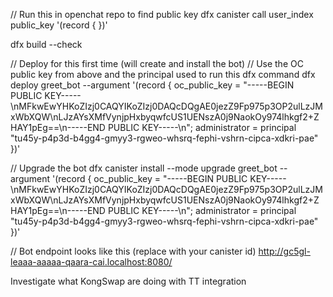 // Run this in openchat repo to find public key
dfx canister call user_index public_key '(record { })'

dfx build --check

// Deploy for this first time (will create and install the bot)
// Use the OC public key from above and the principal used to run this dfx command
dfx deploy greet_bot --argument '(record { oc_public_key = "-----BEGIN PUBLIC KEY-----\nMFkwEwYHKoZIzj0CAQYIKoZIzj0DAQcDQgAE0jezZ9Fp975p3OP2ulLzJMxWbXQW\nLJzAYsXMfVynjpHxbyqwfcUS1UENszA0j9NaokOy974lhkgf2+ZHAY1pEg==\n-----END PUBLIC KEY-----\n"; administrator = principal "tu45y-p4p3d-b4gg4-gmyy3-rgweo-whsrq-fephi-vshrn-cipca-xdkri-pae" })'

// Upgrade the bot
dfx canister install --mode upgrade greet_bot --argument '(record { oc_public_key = "-----BEGIN PUBLIC KEY-----\nMFkwEwYHKoZIzj0CAQYIKoZIzj0DAQcDQgAE0jezZ9Fp975p3OP2ulLzJMxWbXQW\nLJzAYsXMfVynjpHxbyqwfcUS1UENszA0j9NaokOy974lhkgf2+ZHAY1pEg==\n-----END PUBLIC KEY-----\n"; administrator = principal "tu45y-p4p3d-b4gg4-gmyy3-rgweo-whsrq-fephi-vshrn-cipca-xdkri-pae" })'

// Bot endpoint looks like this (replace with your canister id)
http://gc5gl-leaaa-aaaaa-qaara-cai.localhost:8080/

Investigate what KongSwap are doing with TT integration
